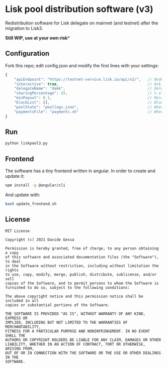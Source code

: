 # Lisk pool distribution software (v3)

Redistribution software for Lisk delegate on mainnet (and testnet) after the migration to Lisk3. 

**Still WIP, use at your own risk***


## Configuration
Fork this repo; edit config.json and modify the first lines with your settings:

```js
{
	"apiEndpoint": "https://testnet-service.lisk.io/api/v2/",   // Node uri
	"interactive": true,                                        // Ask for confirmation
	"delegateName": "dakk",                                     // Delegate name      
	"sharingPercentage": 15,                                    // % of sharing
	"minPayout": 0.1,                                           // Minimum payout
	"blackList": [],                                            // Blacklist
	"poolState": "poollogs.json",                               // Where to save pool state
	"paymentsFile": "payments.sh"                               // Where to save payments commands
}
```

## Run

```bash
python liskpool3.py
```


## Frontend

The software has a tiny frontend written in angular. In order to create and update it:

```bash
npm install -g @angular/cli
```

And update with:

```bash
bash update_frontend.sh
```


## License

```
MIT License

Copyright (c) 2021 Davide Gessa

Permission is hereby granted, free of charge, to any person obtaining a copy
of this software and associated documentation files (the "Software"), to deal
in the Software without restriction, including without limitation the rights
to use, copy, modify, merge, publish, distribute, sublicense, and/or sell
copies of the Software, and to permit persons to whom the Software is
furnished to do so, subject to the following conditions:

The above copyright notice and this permission notice shall be included in all
copies or substantial portions of the Software.

THE SOFTWARE IS PROVIDED "AS IS", WITHOUT WARRANTY OF ANY KIND, EXPRESS OR
IMPLIED, INCLUDING BUT NOT LIMITED TO THE WARRANTIES OF MERCHANTABILITY,
FITNESS FOR A PARTICULAR PURPOSE AND NONINFRINGEMENT. IN NO EVENT SHALL THE
AUTHORS OR COPYRIGHT HOLDERS BE LIABLE FOR ANY CLAIM, DAMAGES OR OTHER
LIABILITY, WHETHER IN AN ACTION OF CONTRACT, TORT OR OTHERWISE, ARISING FROM,
OUT OF OR IN CONNECTION WITH THE SOFTWARE OR THE USE OR OTHER DEALINGS IN THE
SOFTWARE.
```

